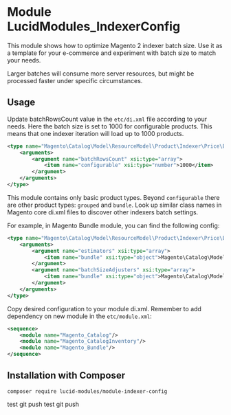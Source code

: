 # Module LucidModules_IndexerConfig
This module shows how to optimize Magento 2 indexer batch size.
Use it as a template for your e-commerce and experiment with batch size to match your needs.

Larger batches will consume more server resources, but might be processed faster under specific circumstances.

## Usage
Update batchRowsCount value in the `etc/di.xml` file according to your needs. 
Here the batch size is set to 1000 for configurable products.
This means that one indexer iteration will load up to 1000 products.
```xml
<type name="Magento\Catalog\Model\ResourceModel\Product\Indexer\Price\BatchSizeCalculator">
    <arguments>
        <argument name="batchRowsCount" xsi:type="array">
            <item name="configurable" xsi:type="number">1000</item>
        </argument>
    </arguments>
</type>
```

This module contains only basic product types. Beyond `configurable` there are other product types: `grouped` and `bundle`.
Look up similar class names in Magento core di.xml files to discover other indexers batch settings.

For example, in Magento Bundle module, you can find the following config:
```xml
<type name="Magento\Catalog\Model\ResourceModel\Product\Indexer\Price\BatchSizeCalculator">
    <arguments>
        <argument name="estimators" xsi:type="array">
            <item name="bundle" xsi:type="object">Magento\Catalog\Model\Indexer\Price\CompositeProductBatchSizeManagement</item>
        </argument>
        <argument name="batchSizeAdjusters" xsi:type="array">
            <item name="bundle" xsi:type="object">Magento\Catalog\Model\ResourceModel\Product\Indexer\Price\CompositeProductBatchSizeAdjuster</item>
        </argument>
    </arguments>
</type>
```

Copy desired configuration to your module di.xml. Remember to add dependency on new module in the `etc/module.xml`:
```xml
<sequence>
    <module name="Magento_Catalog"/>
    <module name="Magento_CatalogInventory"/>
    <module name="Magento_Bundle"/>
</sequence>
```

## Installation with Composer
`composer require lucid-modules/module-indexer-config`

test git push
test git push
